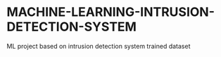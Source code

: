 # MACHINE-LEARNING-INTRUSION-DETECTION-SYSTEM
ML project based on intrusion detection system trained dataset
